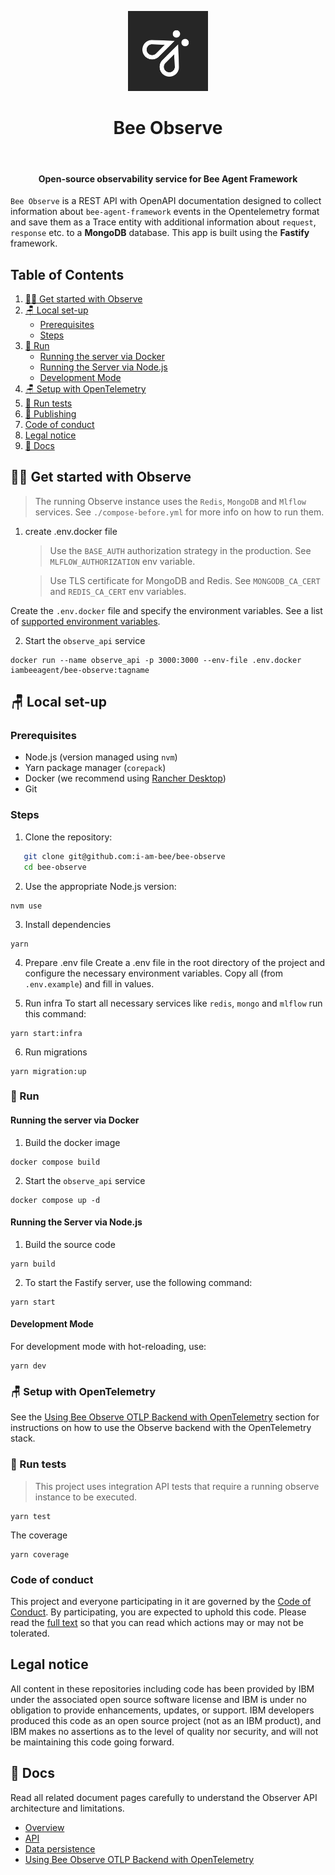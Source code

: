 <p align="center">
  <img src="./docs/assets/Bee_Dark.svg" height="128">
  <h1 align="center">Bee Observe</h1>
</p>

<p align="center">
  <a aria-label="Join the community on GitHub" href="https://github.com/i-am-bee/bee-observe/discussions">
    <img alt="" src="https://img.shields.io/badge/Join%20the%20community-blueviolet.svg?style=for-the-badge&labelColor=000000&label=Bee">
  </a>
  <h4 align="center">Open-source observability service for Bee Agent Framework</h4>
</p>

`Bee Observe` is a REST API with OpenAPI documentation designed to collect information about `bee-agent-framework` events in the Opentelemetry format and save them as a Trace entity with additional information about `request`, `response` etc. to a **MongoDB** database. This app is built using the **Fastify** framework.

## Table of Contents

1. [👩‍💻 Get started with Observe](#-get-started-with-observe)
2. [🪑 Local set-up](#-local-set-up)
   - [Prerequisites](#prerequisites)
   - [Steps](#steps)
3. [🚀 Run](#-run)
   - [Running the server via Docker](#running-the-server-via-docker)
   - [Running the Server via Node.js](#running-the-server-via-nodejs)
   - [Development Mode](#development-mode)
4. [🪑 Setup with OpenTelemetry](#-setup-with-opentelemetry)
5. [🧪 Run tests](#-run-tests)
6. [📣 Publishing](#-publishing)
7. [Code of conduct](#code-of-conduct)
8. [Legal notice](#legal-notice)
9. [📖 Docs](#-docs)

## 👩‍💻 Get started with Observe

> The running Observe instance uses the `Redis`, `MongoDB` and `Mlflow` services. See `./compose-before.yml` for more info on how to run them.

1. create .env.docker file

   > Use the `BASE_AUTH` authorization strategy in the production. See `MLFLOW_AUTHORIZATION` env variable.

   > Use TLS certificate for MongoDB and Redis. See `MONGODB_CA_CERT` and `REDIS_CA_CERT` env variables.

Create the `.env.docker` file and specify the environment variables. See a list of [supported environment variables](./.env.example).

2. Start the `observe_api` service

```
docker run --name observe_api -p 3000:3000 --env-file .env.docker iambeeagent/bee-observe:tagname
```

## 🪑 Local set-up

### Prerequisites

- Node.js (version managed using `nvm`)
- Yarn package manager (`corepack`)
- Docker (we recommend using [Rancher Desktop](https://rancherdesktop.io/))
- Git

### Steps

1. Clone the repository:

```bash
   git clone git@github.com:i-am-bee/bee-observe
   cd bee-observe
```

2. Use the appropriate Node.js version:

```
nvm use
```

3. Install dependencies

```
yarn
```

4. Prepare .env file
   Create a .env file in the root directory of the project and configure the necessary environment variables.
   Copy all (from `.env.example`) and fill in values.

5. Run infra
   To start all necessary services like `redis`, `mongo` and `mlflow` run this command:

```
yarn start:infra
```

6. Run migrations

```
yarn migration:up
```

### 🚀 Run

#### Running the server via Docker

1. Build the docker image

```
docker compose build
```

2. Start the `observe_api` service

```
docker compose up -d
```

#### Running the Server via Node.js

1. Build the source code

```
yarn build
```

2. To start the Fastify server, use the following command:

```
yarn start
```

#### Development Mode

For development mode with hot-reloading, use:

```
yarn dev
```

### 🪑 Setup with OpenTelemetry

See the [Using Bee Observe OTLP Backend with OpenTelemetry](./docs/using-with-opentelemetry.md) section for instructions on how to use the Observe backend with the OpenTelemetry stack.

### 🧪 Run tests

> This project uses integration API tests that require a running observe instance to be executed.

```
yarn test
```

The coverage

```
yarn coverage
```

### Code of conduct

This project and everyone participating in it are governed by the [Code of Conduct](./CODE_OF_CONDUCT.md). By participating, you are expected to uphold this code. Please read the [full text](./CODE_OF_CONDUCT.md) so that you can read which actions may or may not be tolerated.

## Legal notice

All content in these repositories including code has been provided by IBM under the associated open source software license and IBM is under no obligation to provide enhancements, updates, or support. IBM developers produced this code as an open source project (not as an IBM product), and IBM makes no assertions as to the level of quality nor security, and will not be maintaining this code going forward.

## 📖 Docs

Read all related document pages carefully to understand the Observer API architecture and limitations.

- [Overview](./docs/overview.md)
- [API](./docs/api.md)
- [Data persistence](./docs/data-persistence.md)
- [Using Bee Observe OTLP Backend with OpenTelemetry](./docs/using-with-opentelemetry.md)
